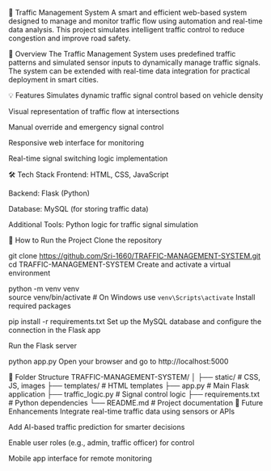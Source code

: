 🚦 Traffic Management System
A smart and efficient web-based system designed to manage and monitor traffic flow using automation and real-time data analysis. This project simulates intelligent traffic control to reduce congestion and improve road safety.

📌 Overview
The Traffic Management System uses predefined traffic patterns and simulated sensor inputs to dynamically manage traffic signals. The system can be extended with real-time data integration for practical deployment in smart cities.

💡 Features
Simulates dynamic traffic signal control based on vehicle density

Visual representation of traffic flow at intersections

Manual override and emergency signal control

Responsive web interface for monitoring

Real-time signal switching logic implementation

🛠 Tech Stack
Frontend: HTML, CSS, JavaScript

Backend: Flask (Python)

Database: MySQL (for storing traffic data)

Additional Tools: Python logic for traffic signal simulation

🚀 How to Run the Project
Clone the repository


git clone https://github.com/Sri-1660/TRAFFIC-MANAGEMENT-SYSTEM.git
cd TRAFFIC-MANAGEMENT-SYSTEM
Create and activate a virtual environment

python -m venv venv  
source venv/bin/activate  # On Windows use `venv\Scripts\activate`
Install required packages


pip install -r requirements.txt
Set up the MySQL database and configure the connection in the Flask app

Run the Flask server

python app.py
Open your browser and go to http://localhost:5000

📂 Folder Structure
TRAFFIC-MANAGEMENT-SYSTEM/
│
├── static/                 # CSS, JS, images
├── templates/              # HTML templates
├── app.py                  # Main Flask application
├── traffic_logic.py        # Signal control logic
├── requirements.txt        # Python dependencies
└── README.md               # Project documentation
🔮 Future Enhancements
Integrate real-time traffic data using sensors or APIs

Add AI-based traffic prediction for smarter decisions

Enable user roles (e.g., admin, traffic officer) for control

Mobile app interface for remote monitoring
